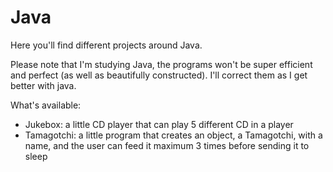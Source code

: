 # Java
Here you'll find different projects around Java. </br>

Please note that I'm studying Java, the programs won't be super efficient and perfect (as well as beautifully constructed). I'll correct them as I get better with java. </br> 

What's available:
- Jukebox: a little CD player that can play 5 different CD in a player
- Tamagotchi: a little program that creates an object, a Tamagotchi, with a name, and the user can feed it maximum 3 times before sending it to sleep